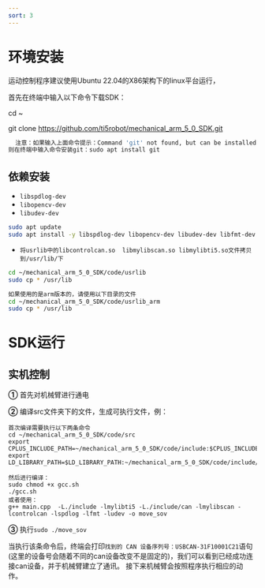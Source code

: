 ```yaml
---
sort: 3
---
```

# 环境安装

运动控制程序建议使用Ubuntu 22.04的X86架构下的linux平台运行，


首先在终端中输入以下命令下载SDK：

cd   ~

git clone https://github.com/ti5robot/mechanical_arm_5_0_SDK.git


```bash
  注意：如果输入上面命令提示：Command 'git' not found, but can be installed with:sudo apt install git
则在终端中输入命令安装git：sudo apt install git
```

## 依赖安装

+ `libspdlog-dev`
+ `libopencv-dev`
+ `libudev-dev`

```bash
sudo apt update
sudo apt install -y libspdlog-dev libopencv-dev libudev-dev libfmt-dev
```
+ `将usrlib中的libcontrolcan.so  libmylibscan.so libmylibti5.so文件拷贝到/usr/lib/下`

```bash
cd ~/mechanical_arm_5_0_SDK/code/usrlib
sudo cp * /usr/lib
```
```bash
如果使用的是arm版本的，请使用以下目录的文件
cd ~/mechanical_arm_5_0_SDK/code/usrlib_arm
sudo cp * /usr/lib
```


# SDK运行

## 实机控制

**①** 首先对机械臂进行通电 

**②** 编译src文件夹下的文件，生成可执行文件，例：

```shell
首次编译需要执行以下两条命令
cd ~/mechanical_arm_5_0_SDK/code/src
export CPLUS_INCLUDE_PATH=~/mechanical_arm_5_0_SDK/code/include:$CPLUS_INCLUDE_PATH
export LD_LIBRARY_PATH=$LD_LIBRARY_PATH:~/mechanical_arm_5_0_SDK/code/include/can

然后进行编译：
sudo chmod +x gcc.sh
./gcc.sh
或者使用：
g++ main.cpp  -L./include -lmylibti5 -L./include/can -lmylibscan -lcontrolcan -lspdlog -lfmt -ludev -o move_sov
```

**③** 执行`sudo ./move_sov`

当执行该条命令后，终端会打印`找到的 CAN 设备序列号：USBCAN-31F10001C21`语句(这里的设备号会随着不同的can设备改变不是固定的)，我们可以看到已经成功连接can设备，并于机械臂建立了通讯。
接下来机械臂会按照程序执行相应的动作。

